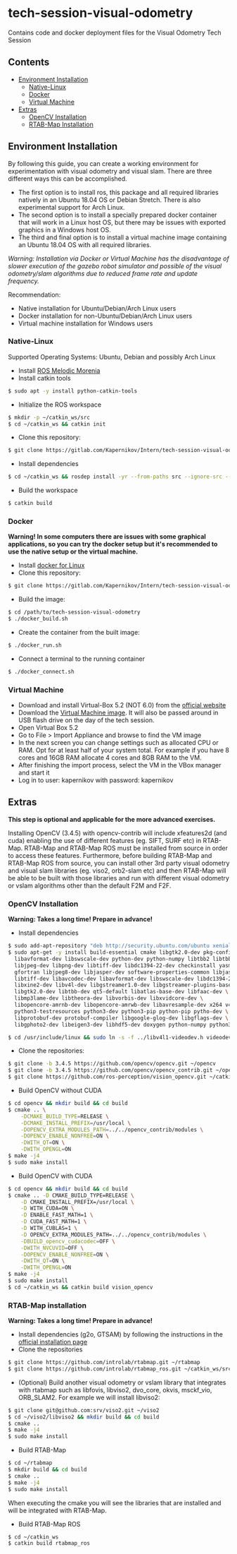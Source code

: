 # tech-session-visual-odometry

Contains code and docker deployment files for the Visual Odometry Tech Session

## Contents
- [Environment Installation](#environment-installation)
  - [Native-Linux](#native-Linux)
  - [Docker](#docker)
  - [Virtual Machine](#virtual-machine)
- [Extras](#extras)
  - [OpenCV Installation](#opencv-installation)
  - [RTAB-Map Installation](#rtab-map-installation)


## Environment Installation
By following this guide, you can create a working environment for experimentation
with visual odometry and visual slam. There are three different ways this can
be accomplished.
- The first option is to install ros, this package and all required libraries
natively in an Ubuntu 18.04 OS or Debian Stretch. There is also experimental
support for Arch Linux.
- The second option is to install a specially prepared docker container that
will work in a Linux host OS, but there may be issues with exported graphics in
a Windows host OS.
- The third and final option is to install a virtual machine image containing an
Ubuntu 18.04 OS with all required libraries.

*Warning: Installation via Docker or Virtual Machine has the disadvantage of slower
execution of the gazebo robot simulator and possible of the visual odometry/slam
algorithms due to reduced frame rate and update frequency.*

Recommendation:
- Native installation for Ubuntu/Debian/Arch Linux users
- Docker installation for non-Ubuntu/Debian/Arch Linux users
- Virtual machine installation for Windows users

### Native-Linux
Supported Operating Systems: Ubuntu, Debian and possibly Arch Linux
- Install [ROS Melodic Morenia](http://wiki.ros.org/melodic/Installation)
- Install catkin tools
```bash
$ sudo apt -y install python-catkin-tools
```
- Initialize the ROS workspace
```bash
$ mkdir -p ~/catkin_ws/src
$ cd ~/catkin_ws && catkin init
```
- Clone this repository:
```bash
$ git clone https://gitlab.com/Kapernikov/Intern/tech-session-visual-odometry.git ~/catkin_ws/src/tech-session-visual-odometry.git
```
- Install dependencies
```bash
$ cd ~/catkin_ws && rosdep install -yr --from-paths src --ignore-src --rosdistro melodic
```
- Build the workspace
```bash
$ catkin build
```

### Docker
**Warning! In some computers there are issues with some graphical applications, so
you can try the docker setup but it's recommended to use the native setup or the
virtual machine.**

- Install [docker for Linux](https://docs.docker.com/install/)
- Clone this repository:
```bash
$ git clone https://gitlab.com/Kapernikov/Intern/tech-session-visual-odometry.git
```
- Build the image:
```bash
$ cd /path/to/tech-session-visual-odometry
$ ./docker_build.sh
```
- Create the container from the built image:
```bash
$ ./docker_run.sh
```
- Connect a terminal to the running container
```bash
$ ./docker_connect.sh
```

### Virtual Machine
- Download and install Virtual-Box 5.2 (NOT 6.0) from the [official website](www.virtualbox.org/wiki/Download_Old_Builds_5_2)
- Download the [Virtual Machine image](https://drive.google.com/file/d/18B7kHMjc5v0F04ufC8wtvNgnzAhI5lps/view?usp=sharing).
It will also be passed around in USB flash drive on the day of the tech session.
- Open Virtual Box 5.2
- Go to File > Import Appliance and browse to find the VM image
- In the next screen you can change settings such as allocated CPU or RAM.
Opt for at least half of your system total. For example if you have 8 cores and
16GB RAM allocate 4 cores and 8GB RAM to the VM.
- After finishing the import process, select the VM in the VBox manager and
start it
- Log in to user: kapernikov with password: kapernikov

## Extras
**This step is optional and applicable for the more advanced exercises.**

Installing OpenCV (3.4.5) with opencv-contrib will include xfeatures2d (and
cuda) enabling the use of different features (eg. SIFT, SURF etc) in RTAB-Map.
RTAB-Map and RTAB-Map ROS must be installed from source in order to access these
features. Furthermore, before building RTAB-Map and RTAB-Map ROS from source,
you can install other 3rd party visual odometry and visual slam libraries
(eg. viso2, orb2-slam etc) and then RTAB-Map will be able to be built with those
libraries and run with different visual odometry or vslam algorithms other than
the default F2M and F2F.

### OpenCV Installation
**Warning: Takes a long time! Prepare in advance!**

- Install dependencies
```bash
$ sudo add-apt-repository "deb http://security.ubuntu.com/ubuntu xenial-security main"
$ sudo apt-get -y install build-essential cmake libgtk2.0-dev pkg-config libavcodec-dev \
  libavformat-dev libswscale-dev python-dev python-numpy libtbb2 libtbb-dev \
  libjpeg-dev libpng-dev libtiff-dev libdc1394-22-dev checkinstall yasm \
  gfortran libjpeg8-dev libjasper-dev software-properties-common libjasper1 \
  libtiff-dev libavcodec-dev libavformat-dev libswscale-dev libdc1394-22-dev \
  libxine2-dev libv4l-dev libgstreamer1.0-dev libgstreamer-plugins-base1.0-dev \
  libgtk2.0-dev libtbb-dev qt5-default libatlas-base-dev libfaac-dev \
  libmp3lame-dev libtheora-dev libvorbis-dev libxvidcore-dev \
  libopencore-amrnb-dev libopencore-amrwb-dev libavresample-dev x264 v4l-utils \
  python3-testresources python3-dev python3-pip python-pip pytho-dev \
  libprotobuf-dev protobuf-compiler libgoogle-glog-dev libgflags-dev \
  libgphoto2-dev libeigen3-dev libhdf5-dev doxygen python-numpy python3-numpy

$ cd /usr/include/linux && sudo ln -s -f ../libv4l1-videodev.h videodev.h && cd -
```
- Clone the repositories:
```bash
$ git clone -b 3.4.5 https://github.com/opencv/opencv.git ~/opencv
$ git clone -b 3.4.5 https://github.com/opencv/opencv_contrib.git ~/opencv_contrib
$ git clone https://github.com/ros-perception/vision_opencv.git ~/catkin_ws/src
```

- Build OpenCV without CUDA
```bash
$ cd opencv && mkdir build && cd build
$ cmake .. \
    -DCMAKE_BUILD_TYPE=RELEASE \
    -DCMAKE_INSTALL_PREFIX=/usr/local \
    -DOPENCV_EXTRA_MODULES_PATH=../../opencv_contrib/modules \
    -DOPENCV_ENABLE_NONFREE=ON \
    -DWITH_QT=ON \
    -DWITH_OPENGL=ON
$ make -j4
$ sudo make install
```

- Build OpenCV with CUDA
```bash
$ cd opencv && mkdir build && cd build
$ cmake .. -D CMAKE_BUILD_TYPE=RELEASE \
    -D CMAKE_INSTALL_PREFIX=/usr/local \
    -D WITH_CUDA=ON \
    -D ENABLE_FAST_MATH=1 \
    -D CUDA_FAST_MATH=1 \
    -D WITH_CUBLAS=1 \
    -D OPENCV_EXTRA_MODULES_PATH=../../opencv_contrib/modules \
    -DBUILD_opencv_cudacodec=OFF \
    -DWITH_NVCUVID=OFF \
    -DOPENCV_ENABLE_NONFREE=ON \
    -DWITH_QT=ON \
    -DWITH_OPENGL=ON
$ make -j4
$ sudo make install
$ cd ~/catkin_ws && catkin build vision_opencv
```

### RTAB-Map installation
**Warning: Takes a long time! Prepare in advance!**

- Install dependencies (g2o, GTSAM) by following the instructions in the [official installation page](https://github.com/introlab/rtabmap/wiki/Installation)
- Clone the repositories
```bash
$ git clone https://github.com/introlab/rtabmap.git ~/rtabmap
$ git clone https://github.com/introlab/rtabmap_ros.git ~/catkin_ws/src/rtabmap_ros
```
- (Optional) Build another visual odometry or vslam library that integrates with rtabmap such as
libfovis, libviso2, dvo_core, okvis, msckf_vio, ORB_SLAM2. For example we will install libviso2:
```bash
$ git clone git@github.com:srv/viso2.git ~/viso2
$ cd ~/viso2/libviso2 && mkdir build && cd build
$ cmake ..
$ make -j4
$ sudo make install
```
- Build RTAB-Map
```bash
$ cd ~/rtabmap
$ mkdir build && cd build
$ cmake ..
$ make -j4
$ sudo make install
```
When executing the cmake you will see the libraries that are installed and will be integrated with
RTAB-Map.

- Build RTAB-Map ROS
```bash
$ cd ~/catkin_ws
$ catkin build rtabmap_ros
```
